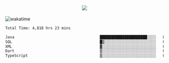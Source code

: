 <h1 align="center">
  <img src="https://readme-typing-svg.herokuapp.com/?font=Righteous&size=35&center=true&vCenter=true&width=500&height=70&duration=4000&lines=Hi!+%F0%9F%91%8B+I%27m+Ali%20Osman!;" />
</h1>


![wakatime](https://wakatime.com/share/@aliosmanoktar/3a8ffe71-6da4-4964-913b-2f09afbe53bf.svg?cache=none)
<!--START_SECTION:waka-->

```txt
Total Time: 4,818 hrs 23 mins

Java                                      █████████████████████░░░░   83.61 %
SQL                                       █▒░░░░░░░░░░░░░░░░░░░░░░░   05.95 %
XML                                       ▓░░░░░░░░░░░░░░░░░░░░░░░░   02.08 %
Dart                                      ▒░░░░░░░░░░░░░░░░░░░░░░░░   01.44 %
TypeScript                                ▒░░░░░░░░░░░░░░░░░░░░░░░░   01.08 %
```

<!--END_SECTION:waka-->


